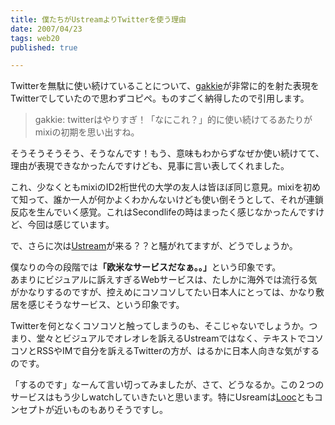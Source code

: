 ```yaml
---
title: 僕たちがUstreamよりTwitterを使う理由
date: 2007/04/23
tags: web20
published: true

---
```


<p>Twitterを無駄に使い続けていることについて、<a href="http://twitter.com/gakkie">gakkie</a>が非常に的を射た表現をTwitterでしていたので思わずコピペ。ものすごく納得したので引用します。</p>

<p>
<blockquote>gakkie: twitterはやりすぎ！「なにこれ？」的に使い続けてるあたりがmixiの初期を思い出すね。</blockquote>
</p>

<p>そうそうそうそう、そうなんです！もう、意味もわからずなぜか使い続けてて、理由が表現できなかったんですけども、見事に言い表してくれました。<p>

<p>
これ、少なくともmixiのID2桁世代の大学の友人は皆ほぼ同じ意見。mixiを初めて知って、誰か一人が何かよくわかんないけども使い倒そうとして、それが連鎖反応を生んでいく感覚。これはSecondlifeの時はまったく感じなかったんですけど、今回は感じています。</p>

<p>で、さらに次は<a href="http://ustream.tv">Ustream</a>が来る？？と騒がれてますが、どうでしょうか。</p>

<p>僕なりの今の段階では<strong>「欧米なサービスだなぁ。。」</strong>という印象です。<br />あまりにビジュアルに訴えすぎるWebサービスは、たしかに海外では流行る気がかなりするのですが、控えめにコソコソしてたい日本人にとっては、かなり敷居を感じそうなサービス、という印象です。</p>

<p>
Twitterを何となくコソコソと触ってしまうのも、そこじゃないでしょうか。つまり、堂々とビジュアルでオレオレを訴えるUstreamではなく、テキストでコソコソとRSSやIMで自分を訴えるTwitterの方が、はるかに日本人向きな気がするのです。</p>

<p>「するのです」なーんて言い切ってみましたが、さて、どうなるか。この２つのサービスはもう少しwatchしていきたいと思います。特にUsreamは<a href="http://looc.jp">Looc</a>ともコンセプトが近いものもありそうですし。</p>
